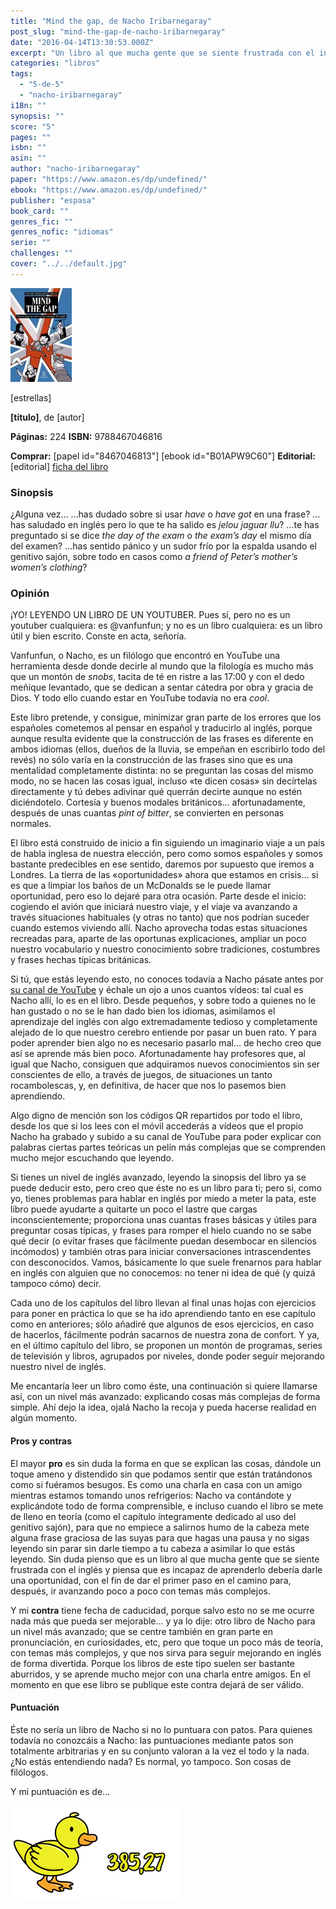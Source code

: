 ```yaml
---
title: "Mind the gap, de Nacho Iribarnegaray"
post_slug: "mind-the-gap-de-nacho-iribarnegaray"
date: "2016-04-14T13:30:53.000Z"
excerpt: "Un libro al que mucha gente que se siente frustrada con el inglés y se cree incapaz de aprenderlo debería darle una oportunidad, con el fin de dar el primer paso en el camino para, después, ir avanzando poco a poco con temas más complejos."
categories: "libros"
tags: 
  - "5-de-5"
  - "nacho-iribarnegaray"
i18n: ""
synopsis: ""
score: "5"
pages: ""
isbn: ""
asin: ""
author: "nacho-iribarnegaray"
paper: "https://www.amazon.es/dp/undefined/"
ebook: "https://www.amazon.es/dp/undefined/"
publisher: "espasa"
book_card: ""
genres_fic: ""
genres_nofic: "idiomas"
serie: ""
challenges: ""
cover: "../../default.jpg"
---
```


![[titulo-foto]](images/mind-gap-p.jpg)

\[estrellas\]

**\[titulo\]**, de \[autor\]

**Páginas:** 224 **ISBN:** 9788467046816

**Comprar:** \[papel id="8467046813"\] \[ebook id="B01APW9C60"\] **Editorial:** \[editorial\] [ficha del libro](http://www.planetadelibros.com/libro-mind-the-gap-trucos-para-no-caer-en-las-trampas-del-ingles/208394)

### Sinopsis

¿Alguna vez… …has dudado sobre si usar _have_ o _have got_ en una frase? …has saludado en inglés pero lo que te ha salido es _jelou jaguar llu_? …te has preguntado si se dice _the day of the exam_ o _the exam’s day_ el mismo día del examen? …has sentido pánico y un sudor frío por la espalda usando el genitivo sajón, sobre todo en casos como _a friend of Peter’s mother’s women’s clothing_?

### Opinión

¡YO! LEYENDO UN LIBRO DE UN YOUTUBER. Pues sí, pero no es un youtuber cualquiera: es @vanfunfun; y no es un libro cualquiera: es un libro útil y bien escrito. Conste en acta, señoría.

Vanfunfun, o Nacho, es un filólogo que encontró en YouTube una herramienta desde donde decirle al mundo que la filología es mucho más que un montón de _snobs_, tacita de té en ristre a las 17:00 y con el dedo meñique levantado, que se dedican a sentar cátedra por obra y gracia de Dios. Y todo ello cuando estar en YouTube todavía no era _cool_.

Este libro pretende, y consigue, minimizar gran parte de los errores que los españoles cometemos al pensar en español y traducirlo al inglés, porque aunque resulta evidente que la construcción de las frases es diferente en ambos idiomas (ellos, dueños de la lluvia, se empeñan en escribirlo todo del revés) no sólo varía en la construcción de las frases sino que es una mentalidad completamente distinta: no se preguntan las cosas del mismo modo, no se hacen las cosas igual, incluso «te dicen cosas» sin decírtelas directamente y tú debes adivinar qué querrán decirte aunque no estén diciéndotelo. Cortesía y buenos modales británicos… afortunadamente, después de unas cuantas _pint of bitter_, se convierten en personas normales.

El libro está construido de inicio a fin siguiendo un imaginario viaje a un país de habla inglesa de nuestra elección, pero como somos españoles y somos bastante predecibles en ese sentido, daremos por supuesto que iremos a Londres. La tierra de las «oportunidades» ahora que estamos en crisis… si es que a limpiar los baños de un McDonalds se le puede llamar oportunidad, pero eso lo dejaré para otra ocasión. Parte desde el inicio: cogiendo el avión que iniciará nuestro viaje, y el viaje va avanzando a través situaciones habituales (y otras no tanto) que nos podrían suceder cuando estemos viviendo allí. Nacho aprovecha todas estas situaciones recreadas para, aparte de las oportunas explicaciones, ampliar un poco nuestro vocabulario y nuestro conocimiento sobre tradiciones, costumbres y frases hechas típicas británicas.

Si tú, que estás leyendo esto, no conoces todavía a Nacho pásate antes por [su canal de YouTube](http://www.youtube.com/vanfunfun) y échale un ojo a unos cuantos vídeos: tal cual es Nacho allí, lo es en el libro. Desde pequeños, y sobre todo a quienes no le han gustado o no se le han dado bien los idiomas, asimilamos el aprendizaje del inglés con algo extremadamente tedioso y completamente alejado de lo que nuestro cerebro entiende por pasar un buen rato. Y para poder aprender bien algo no es necesario pasarlo mal… de hecho creo que así se aprende más bien poco. Afortunadamente hay profesores que, al igual que Nacho, consiguen que adquiramos nuevos conocimientos sin ser conscientes de ello, a través de juegos, de situaciones un tanto rocambolescas, y, en definitiva, de hacer que nos lo pasemos bien aprendiendo.

Algo digno de mención son los códigos QR repartidos por todo el libro, desde los que si los lees con el móvil accederás a vídeos que el propio Nacho ha grabado y subido a su canal de YouTube para poder explicar con palabras ciertas partes teóricas un pelín más complejas que se comprenden mucho mejor escuchando que leyendo.

Si tienes un nivel de inglés avanzado, leyendo la sinopsis del libro ya se puede deducir esto, pero creo que éste no es un libro para ti; pero si, como yo, tienes problemas para hablar en inglés por miedo a meter la pata, este libro puede ayudarte a quitarte un poco el lastre que cargas inconscientemente; proporciona unas cuantas frases básicas y útiles para preguntar cosas típicas, y frases para romper el hielo cuando no se sabe qué decir (o evitar frases que fácilmente puedan desembocar en silencios incómodos) y también otras para iniciar conversaciones intrascendentes con desconocidos. Vamos, básicamente lo que suele frenarnos para hablar en inglés con alguien que no conocemos: no tener ni idea de qué (y quizá tampoco cómo) decir.

Cada uno de los capítulos del libro llevan al final unas hojas con ejercicios para poner en práctica lo que se ha ido aprendiendo tanto en ese capítulo como en anteriores; sólo añadiré que algunos de esos ejercicios, en caso de hacerlos, fácilmente podrán sacarnos de nuestra zona de confort. Y ya, en el último capítulo del libro, se proponen un montón de programas, series de televisión y libros, agrupados por niveles, donde poder seguir mejorando nuestro nivel de inglés.

Me encantaría leer un libro como éste, una continuación si quiere llamarse así, con un nivel más avanzado: explicando cosas más complejas de forma simple. Ahí dejo la idea, ojalá Nacho la recoja y pueda hacerse realidad en algún momento.

#### Pros y contras

El mayor **pro** es sin duda la forma en que se explican las cosas, dándole un toque ameno y distendido sin que podamos sentir que están tratándonos como si fuéramos besugos. Es como una charla en casa con un amigo mientras estamos tomando unos refrigerios: Nacho va contándote y explicándote todo de forma comprensible, e incluso cuando el libro se mete de lleno en teoría (como el capítulo íntegramente dedicado al uso del genitivo sajón), para que no empiece a salirnos humo de la cabeza mete alguna frase graciosa de las suyas para que hagas una pausa y no sigas leyendo sin parar sin darle tiempo a tu cabeza a asimilar lo que estás leyendo. Sin duda pienso que es un libro al que mucha gente que se siente frustrada con el inglés y piensa que es incapaz de aprenderlo debería darle una oportunidad, con el fin de dar el primer paso en el camino para, después, ir avanzando poco a poco con temas más complejos.

Y mi **contra** tiene fecha de caducidad, porque salvo esto no se me ocurre nada más que pueda ser mejorable… y ya lo dije: otro libro de Nacho para un nivel más avanzado; que se centre también en gran parte en pronunciación, en curiosidades, etc, pero que toque un poco más de teoría, con temas más complejos, y que nos sirva para seguir mejorando en inglés de forma divertida. Porque los libros de este tipo suelen ser bastante aburridos, y se aprende mucho mejor con una charla entre amigos. En el momento en que ese libro se publique este contra dejará de ser válido.

#### Puntuación

Éste no sería un libro de Nacho si no lo puntuara con patos. Para quienes todavía no conozcáis a Nacho: las puntuaciones mediante patos son totalmente arbitrarias y en su conjunto valoran a la vez el todo y la nada. ¿No estás entendiendo nada? Es normal, yo tampoco. Son cosas de filólogos.

Y mi puntuación es de…

![Puntuacion mediante patos](images/puntuacion-patos.png)
